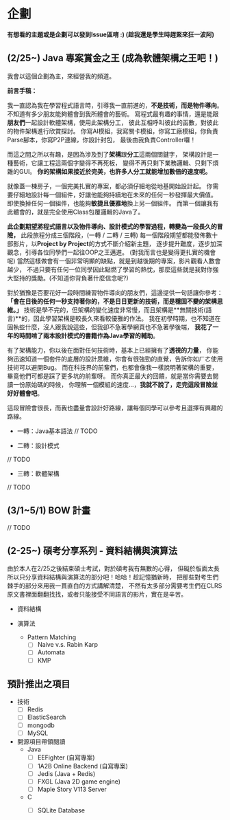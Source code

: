 # 企劃

**有想看的主題或是企劃可以發到Issue區唷 :) (趁我還是學生時趕緊來狂一波阿)**

## (2/25~) Java 專案賞金之王 (成為軟體架構之王吧！) 

我會以這個企劃為主，來經營我的頻道。

**前言手稿：**

我一直認為我在學習程式語言時，引導我一直前進的，**不是技術，而是物件導向**。
不知道有多少朋友能夠體會到我所體會的藝術。
寫程式最有趣的事情，還是能跟**朋友們**一起設計軟體架構，使用此架構分工，
彼此互相呼叫彼此的函數，對彼此的物件架構進行欣賞探討。
你寫AI模組，我寫關卡模組，你寫工廠模組，你負責Parse腳本，你寫P2P連線，你設計封包，
最後由我負責Controller囉！

而這之間之所以有趣，是因為涉及到了**架構**跟**分工**這兩個關鍵字，
架構設計是一種藝術，它讓工程這兩個字變得不再死板，
變得不再只剩下業務邏輯、只剩下煩雜的GUI。
**你的架構如果接近於完美，也許多人分工就能增加數倍的速度呢。**

就像蓋一棟房子，一個完美扎實的專案，都必須仔細地從地基開始設計起。
你需要仔細地設計每一個組件，好讓他能夠持續地在未來的任何一秒發揮最大價值。
即使換掉任何一個組件，也能夠**敏捷且優雅地**換上另一個組件。
而第一個讓我有此體會的，就是完全使用Class包覆邏輯的Java了。

**此企劃期望將程式語言以及物件導向、設計模式的學習過程，轉變為一段長久的冒險，**
此段旅程分成三個階段，(一轉 / 二轉 / 三轉)
每一個階段期望都能發佈數十部影片，以**Project by Project**的方式不斷介紹新主題，
逐步提升難度，逐步加深觀念，引導各位同學們一起往OOP之王邁進。 (對我而言也是變得更扎實的機會呢)
當然這樣做會有一個非常明顯的缺點，就是到越後期的專案，影片觀看人數會越少，
不過只要有任何一位同學因此點燃了學習的熱忱，那麼這些就是我對你強大堅持的獎勵。(不知道你背負著什麼信念呢?)

對於猶豫是否要花好一段時間練習物件導向的朋友們，這邊提供一句話讓你參考：
**「會在日後的任何一秒支持著你的，不是日日更新的技術，而是穩固不變的架構思維。」**
技術是學不完的，但架構的變化速度非常慢，而且架構是**無關技術(語言)**的，因此學習架構是較長久來看較優雅的作法。
我在初學時期，也不知道在固執些什麼，沒人跟我說這些，但我卻不急著學網頁也不急著學後端，
**我花了一年的時間啃了兩本設計模式的書籍作為Java學習的輔助**。 

有了架構能力，你以後在面對任何技術時，基本上已經擁有了**透視的力量**，
你能夠迅速知道一個套件的底層的設計思維，你會有很強勁的直覺，告訴你如ㄏㄜ使用技術可以避開Bug。
而在科技界的前輩們，也都會像我一樣說明著架構的重要，畢竟他們可都是踩了更多坑的前輩呀。
而你真正最大的回饋，就是當你需要去閱讀一份原始碼的時候，
你理解一個模組的速度...，**我就不說了，走完這段冒險並好好體會吧**。

這段冒險會很長，而我也盡量會設計好路線，讓每個同學可以參考且選擇有興趣的路線。



- 一轉：Java基本語法
// TODO

- 二轉：設計模式

// TODO
- 三轉：軟體架構 

// TODO





## (3/1~5/1) BOW 計畫

// TODO

## (2-25~) 碩考分享系列 - 資料結構與演算法

由於本人在2/25之後結束碩士考試，對於碩考我有無數的心得，
但礙於版面太長所以只分享資料結構與演算法的部分吧！哈哈！趁記憶猶新時，
把那些對考生們棘手的部分來用我一貫直白的方式講解清楚，
不然有太多部分需要考生們在CLRS原文書裡面翻翻找找，或者只能接受不同語言的影片，實在是辛苦。

- 資料結構

- 演算法
    - Pattern Matching
      - [ ] Naive v.s. Rabin Karp
      - [ ] Automata
      - [ ] KMP
      
## 預計推出之項目 

- 技術
  - [ ] Redis 
  - [ ] ElasticSearch
  - [ ] mongodb
  - [ ] MySQL
- 開源項目帶領閱讀
  - Java
    - [ ] EEFighter (自寫專案)
    - [ ] 1A2B Online Backend (自寫專案)
    - [ ] Jedis (Java + Redis)
    - [ ] FXGL (Java 2D game engine)
    - [ ] Maple Story V113 Server
  - C
    - [ ] SQLite Database 

